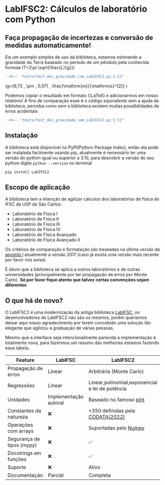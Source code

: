 # **LabIFSC2: Cálculos de laboratório com Python**

## Faça propagação de incertezas e conversão de medidas **automaticamente**!

Eis um exemplo simples de uso da biblioteca, estamos estimando a gravidade da Terra baseado no período de um pêndulo pela conhecida formula \(T=2\pi \sqrt{\frac{L}{g}}\)
```py title="Estimativa da gravidade (com LabIFSC2)"
--8<-- "tests/test_doc_gravidade_com_LabIFSC2.py:1:12"
```

\(g=(9,73 \, \pm \, 0,07) \, 
\frac{\mathrm{m}}{\mathrm{s}^{2}} \)


Podemos copiar o resultado em formato \(\LaTeX\) e adicionarmos em nosso relatório! A fins de comparação esse é o código equivalente sem a ajuda da biblioteca, perceba como sem a biblioteca existem muitas possibilidades de erros acidentais

```py title="Estimativa da gravidade (sem LabIFSC2)"
--8<-- "tests/test_doc_gravidade_sem_LabIFSC2.py:1:12"
```
## Instalação
A biblioteca está disponível no PyPI(Python Package Index), então ela pode ser instalada facilmente usando pip, atualmente é necessário ter uma versão do python igual ou superior a 3.10, para descobrir a versão do seu python digite `python --version` no terminal
```bash
pip install LabIFSC2
```

## Escopo de aplicação
A biblioteca tem a intenção de agilizar cálculos dos laboratórios de física do IFSC da USP de São Carlos:

- Laboratório de Física I
- Laboratório de Física II
- Laboratório de Física III
- Laboratório de Física IV
- Laboratório de Física Avançado
- Laboratório de Física Avançado II

Os critérios de comparação e formatação são baseadas na última versão da [apostila I](https://www.ifsc.usp.br/lef/index.php/apostilas/) atualmente a versão 2017 (caso já exista uma versão mais recente por favor nós avise).

É óbvio que a biblioteca se aplica a outros laboratórios e de outras universidades (principalmente por ter propagação de erros por Monte Carlo). 
**Só por favor fique atento que talvez certas convenções sejam diferentes**

## O que há de novo?
O LabIFSC2 é uma modernização da antiga biblioteca [LabIFSC](https://github.com/gjvnq/LabIFSC), os desenvolvedores do LabIFSC2 não são os mesmos, porém queríamos deixar aqui nosso agradecimento por terem concebido uma solução tão elegante que agilizou a graduação de várias pessoas.


Mesmo que a interface seja intencionalmente parecida a implementação é totalmente nova, para fazermos um resumo das melhorias estamos fazendo essa tabela.


| Feature         | LabIFSC       | LabIFSC2      |
|-----------------|---------------|---------------|
| Propagação de erros | Linear      | Arbitrária (Monte Carlo)          |
| Regressões        |   Linear    |  Linear,polinomial,exponencial e lei de potência | 
| Unidades | Implementação autoral | Baseado no famoso [pint](https://pint.readthedocs.io/)
| Constantes da natureza| ❌ | +350  definidas pela [CODATA(2022)](https://codata.org/initiatives/data-science-and-stewardship/fundamental-physical-constants/)
| Operações com arrays| ❌ | Suportadas pelo [Numpy](numpy.org) 
| Segurança de tipos (mypy)| ❌ | ✅ 
| Docstrings em funções | ❌ | ✅
| Suporte         | ❌ | Ativo         |
| Documentação    | Parcial      | Completa      |